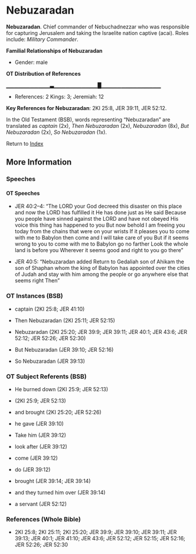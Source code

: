 # Nebuzaradan
**Nebuzaradan**. 
Chief commander of Nebuchadnezzar who was responsible for capturing Jerusalem and taking the Israelite nation captive (acai). 
Roles include: 
_Military Commander_. 




**Familial Relationships of Nebuzaradan**


* Gender: male


**OT Distribution of References**

▁▁▁▁▁▁▁▁▁▁▁▃▁▁▁▁▁▁▁▁▁▁▁█▁▁▁▁▁▁▁▁▁▁▁▁▁▁▁
* References: 2 Kings: 3; Jeremiah: 12



**Key References for Nebuzaradan**: 
2KI 25:8, JER 39:11, JER 52:12. 


In the Old Testament (BSB), words representing “Nebuzaradan” are translated as 
*captain* (2x), *Then Nebuzaradan* (2x), *Nebuzaradan* (8x), *But Nebuzaradan* (2x), *So Nebuzaradan* (1x). 




Return to [Index](00-Index.md)

## More Information

### Speeches

#### OT Speeches

* JER 40:2–4: “The LORD your God decreed this disaster on this place and now the LORD has fulfilled it He has done just as He said Because you people have sinned against the LORD and have not obeyed His voice this thing has happened to you But now behold I am freeing you today from the chains that were on your wrists If it pleases you to come with me to Babylon then come and I will take care of you But if it seems wrong to you to come with me to Babylon go no farther Look the whole land is before you Wherever it seems good and right to you go there”

* JER 40:5: “Nebuzaradan added Return to Gedaliah son of Ahikam the son of Shaphan whom the king of Babylon has appointed over the cities of Judah and stay with him among the people or go anywhere else that seems right Then”

### OT Instances (BSB)

* captain (2KI 25:8; JER 41:10)

* Then Nebuzaradan (2KI 25:11; JER 52:15)

* Nebuzaradan (2KI 25:20; JER 39:9; JER 39:11; JER 40:1; JER 43:6; JER 52:12; JER 52:26; JER 52:30)

* But Nebuzaradan (JER 39:10; JER 52:16)

* So Nebuzaradan (JER 39:13)



### OT Subject Referents (BSB)

* He burned down (2KI 25:9; JER 52:13)

*  (2KI 25:9; JER 52:13)

* and brought (2KI 25:20; JER 52:26)

* he gave (JER 39:10)

* Take him (JER 39:12)

* look after (JER 39:12)

* come (JER 39:12)

* do (JER 39:12)

* brought (JER 39:14; JER 39:14)

* and they turned him over (JER 39:14)

* a servant (JER 52:12)



### References (Whole Bible)

* 2KI 25:8; 2KI 25:11; 2KI 25:20; JER 39:9; JER 39:10; JER 39:11; JER 39:13; JER 40:1; JER 41:10; JER 43:6; JER 52:12; JER 52:15; JER 52:16; JER 52:26; JER 52:30



